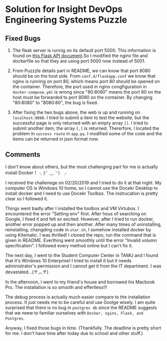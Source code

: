 # Solution for Insight DevOps Engineering Systems Puzzle

## Fixed Bugs
1. The flask server is runnig on its default port 5000. This information is found on [this Flask API document](http://flask.pocoo.org/docs/1.0/api/).So I modified the nginx file and dockerfile so that they are using port 5000 now instead of 5001.

2. From Puzzzle details part in README, we can know that port 8080 should be on the host side. From `conf.d/flaskapp.conf` we know that nginx is running on port 80, which means port 80 should be opened on the container. Therefore, the port used in nginx congfiguration in `docker-compose.yml` is wrong since "80:8080" means the port 80 on the host must be forwarded to port 8080 on the container. By changing "80:8080" to "8080:80", the bug is fixed.

3. After fixing the two bugs above, the web is up and running on `localhost:8080`. I tried to submit a item to test the website, but the successful page is only returned with an empty array `[]`. I tried to submit another item, the array `[,]` is returned. Thererfore, I located the problem in `success route` in `app.py`. I modified some of the code and the items can be returned in json format now.

## Comments
I don't know about others, but the most challenging part for me is actually install Docker！ ╮(╯﹏╰）╭

I received the challenege on 02/20/2019 and I tried to do it at that night. My computer OS is Windows 10 home, so I cannot use the Docekr Desktop to install docker and I need to use Docekr Toolbox. The instrucation is pretty clear so I followed it. 

Things went badly after I installed the toolbox and VM Virtubox. I encountered the error "Setting env" first. After hous of searching on Google, I fixed it and felt so excited. However, after I tried to run docker, another error popped up and then another. After many times of uninstalling, reinstalling, changding code in `star.sh`, I somehow installed docker by using Kitematic. I was thrilled! I cloned the repo, run the command that is given in README. Everthing went smoothly until the error "Invalid volumn specification". I followed every method online but I can't fix it.

The next day, I went to the Student Computer Center in TAMU and I found that it's Windows 10 Enterprise! I tried to install it but it needs administrator's permission and I cannot get it from the IT department. I was devastated...(〒︿〒)

In the afternoon, I went to my friend's house and borrowed his Macbook Pro. The installation is so smooth and effertless!!!

The debug process is actually much easier compare to the installation process. It just needs me to be careful and use Goolge wisely. I am quite surprised that there is no bug in `postgres db` since the README suggests that we neew to familiar ourselves with `Docker, nginx, Flask, and Postgres`.

Anyway, I fixed those bugs in time. (Thankfully. The deadline is pretty short for me. I don't have time after today due to school and other stuff.)